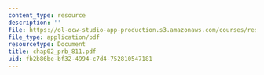 ```yaml
---
content_type: resource
description: ''
file: https://ol-ocw-studio-app-production.s3.amazonaws.com/courses/res-6-001-continuum-electromechanics-spring-2009/fb2b86bebf324994c7d4752810547181_chap02_prb_811.pdf
file_type: application/pdf
resourcetype: Document
title: chap02_prb_811.pdf
uid: fb2b86be-bf32-4994-c7d4-752810547181
---
```

